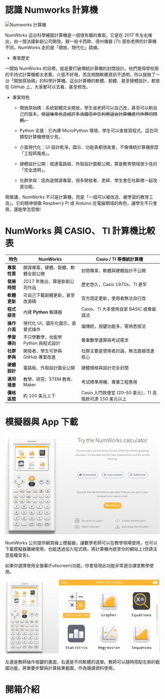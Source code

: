 # 認識 Numworks 計算機

![Numworks 計算機](https://upload.wikimedia.org/wikipedia/commons/thumb/c/c2/Numworks_calculator.png/500px-Numworks_calculator.png)

NumWorks 這台科學繪圖計算機是一個很有趣的專案。它是在 2017 年左右推出，由一間法國新創公司開發。跟一般卡西歐、德州儀器 (TI) 那些老牌的計算機不同，NumWorks 走的是「開放、現代化」路線。

* 專案歷史

一開始 NumWorks 的目標，就是要打破傳統計算機的封閉設計。他們覺得學校用的手持式計算機都太老舊、介面不好用，而且相關軟體資訊不透明，所以就做了一台「開放原始碼」的科學計算機。這台計算機的軟體、韌體、甚至硬體設計，都放在 GitHub 上，大家都可以去看、甚至修改。

* 專案特色

  - 開放原始碼：系統韌體完全開放，學生或老師可以自己改，甚至可以刷自己的版本。<del>但這後來也造成許多法國高中生利用這台計算機進行作弊的問題。</del>

  - Python 支援：它內建 MicroPython 環境，學生可以直接寫程式，這在同類型計算機裡很少見。

  - 介面現代化：UI 設計乾淨，圖示、功能表都很直覺，不像傳統計算機那麼「工程師風格」。

  - 硬體設計公開：就連電路板、外殼設計圖都公開，算是教育領域很少見的「完全透明」。

  - 社群參與：因為是開源專案，很多開發者、老師、學生會在社群裡一起改進功能。

簡單講，NumWorks 不只是計算機，而是「一個可以被改造、被學習的教育工具」。它的精神很像 Raspberry Pi 或 Arduino 在電腦領域的角色，讓學生不只會用，還能學怎麼做!

# NumWorks 與 CASIO、 TI 計算機比較表

| 特色       | **NumWorks**           | **Casio / TI 等傳統計算機**                    |
| -------- | ---------------------- | ---------------------------------------- |
| **專案性質** | 開源專案，硬體、韌體、軟體全部公開      | 封閉專案，軟體與硬體設計不公開                          |
| **發展時間** | 2017 年推出，算是新創公司作品      | 歷史悠久，Casio 1970s、TI 更早                   |
| **軟體更新** | 可自己下載韌體更新，甚至改源碼        | 官方固定更新，使用者無法自行改                          |
| **程式語言** | 內建 **Python** 解譯器      | Casio、TI 大多使用自家 BASIC 或專屬語法              |
| **操作介面** | 現代化 UI，圖形化圖示，直覺式操作     | 偏傳統，按鍵功能多，需熟悉按法                          |
| **學習導向** | 不只學數學，也能學 Python 與程式設計 | 著重數學運算與考試需求                              |
| **社群參與** | 開發者、學生可參與 GitHub 專案改進  | 社群主要是使用者討論，無法直接改進核心                      |
| **硬體設計** | 電路板、外殼設計圖全公開           | 硬體規格與設計完全封閉                              |
| **適用場景** | 教學、研究、STEM 教育、Maker    | 考試標準用機、專業工程應用                            |
| **價格區間** | 約 100 美元上下             | Casio 入門款便宜 (20–50 美元)，TI 高階款可達 150 美元以上 |


# 模擬器與 App 下載

![模擬器下載](img/01_01.png)

NumWorks 公司提供網頁線上模擬器，讓數學老師可以在教學現場使用，也可以下載模擬器離線使用，也能透過加入程式碼，將計算機內嵌至你的網站上(但請注意版權宣告)。

如果你選擇使用全螢幕(Fullscreen)功能，你會發現此功能非常適合課堂教學使用。

![課堂教學模式](img/01_02.png)

左邊是教師操作按鍵的畫面，右邊是不同軟體的選單。教師可以隨時搭配左側的截圖功能，將重要步驟與計算結果截圖，作為備課資料使用。

# 開箱介紹